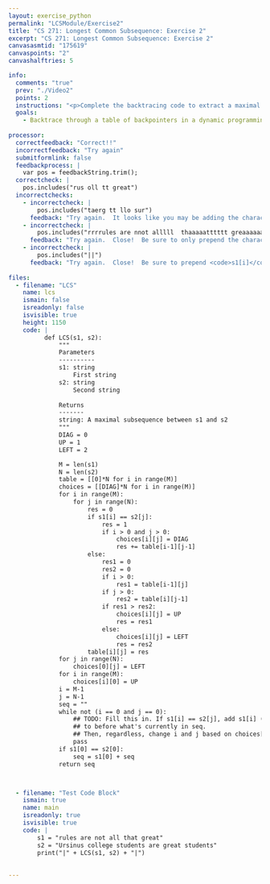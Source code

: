 ```yaml
---
layout: exercise_python
permalink: "LCSModule/Exercise2"
title: "CS 271: Longest Common Subsequence: Exercise 2"
excerpt: "CS 271: Longest Common Subsequence: Exercise 2"
canvasasmtid: "175619"
canvaspoints: "2"
canvashalftries: 5

info:
  comments: "true"
  prev: "./Video2"
  points: 2
  instructions: "<p>Complete the backtracing code to extract a maximal subsequence between two strings.  The code below uses regular 2D python lists for storing the choices, so you index them with <code>choices[i][j]</code>.  <b>NOTE:</b> Running the code as is will be an infinite loop.  So you'll need to decrement <code>i</code> and <code>j</code> within the loop at the appropriate times.</p>"
  goals:
    - Backtrace through a table of backpointers in a dynamic programming problem to extract an optimal solution
    
processor:  
  correctfeedback: "Correct!!" 
  incorrectfeedback: "Try again"
  submitformlink: false
  feedbackprocess: | 
    var pos = feedbackString.trim();
  correctcheck: |
    pos.includes("rus oll tt great")
  incorrectchecks:
    - incorrectcheck: |
        pos.includes("taerg tt llo sur")
      feedback: "Try again.  It looks like you may be adding the characters in the reverse order.  Try seq = s1[i] + seq"
    - incorrectcheck: |
        pos.includes("rrrrules are nnot alllll  thaaaaatttttt greaaaaaaaaatt")
      feedback: "Try again.  Close!  Be sure to only prepend the character if <code>s1[i] == s2[j]</code>"
    - incorrectcheck: |
        pos.includes("||")
      feedback: "Try again.  Close!  Be sure to prepend <code>s1[i]</code> to <code>seq</code> if <code>s1[i] == s2[j]</code>"
    
files:
  - filename: "LCS"
    name: lcs
    ismain: false
    isreadonly: false
    isvisible: true
    height: 1150
    code: | 
          def LCS(s1, s2):
              """
              Parameters
              ----------
              s1: string
                  First string
              s2: string
                  Second string
              
              Returns
              -------
              string: A maximal subsequence between s1 and s2
              """
              DIAG = 0
              UP = 1
              LEFT = 2

              M = len(s1)
              N = len(s2)
              table = [[0]*N for i in range(M)]
              choices = [[DIAG]*N for i in range(M)]
              for i in range(M):
                  for j in range(N):
                      res = 0
                      if s1[i] == s2[j]:
                          res = 1
                          if i > 0 and j > 0:
                              choices[i][j] = DIAG
                              res += table[i-1][j-1]
                      else:
                          res1 = 0
                          res2 = 0
                          if i > 0:
                              res1 = table[i-1][j]
                          if j > 0:
                              res2 = table[i][j-1]
                          if res1 > res2:
                              choices[i][j] = UP
                              res = res1
                          else:
                              choices[i][j] = LEFT
                              res = res2
                      table[i][j] = res
              for j in range(N):
                  choices[0][j] = LEFT
              for i in range(M):
                  choices[i][0] = UP
              i = M-1
              j = N-1
              seq = ""
              while not (i == 0 and j == 0):
                  ## TODO: Fill this in. If s1[i] == s2[j], add s1[i] (or s2[j])
                  ## to before what's currently in seq.
                  ## Then, regardless, change i and j based on choices[i, j]
                  pass
              if s1[0] == s2[0]:
                  seq = s1[0] + seq
              return seq



  - filename: "Test Code Block"
    ismain: true
    name: main
    isreadonly: true
    isvisible: true
    code: |
        s1 = "rules are not all that great"
        s2 = "Ursinus college students are great students"
        print("|" + LCS(s1, s2) + "|")
        
        
---
```

